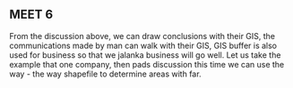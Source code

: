 ## MEET 6 ##


From the discussion above, we can draw conclusions with their GIS, the communications made by man can walk with their GIS, GIS buffer is also used for business so that we jalanka business will go well. Let us take the example that one company, then pads discussion this time we can use the way - the way shapefile to determine areas with far.
